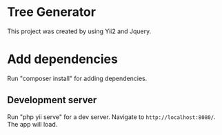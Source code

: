 # Tree Generator

This project was created by using Yii2 and Jquery.

# Add dependencies

Run "composer install" for adding dependencies.

## Development server
Run  "php yii serve" for a dev server. Navigate to `http://localhost:8080/`. The app will  load.

